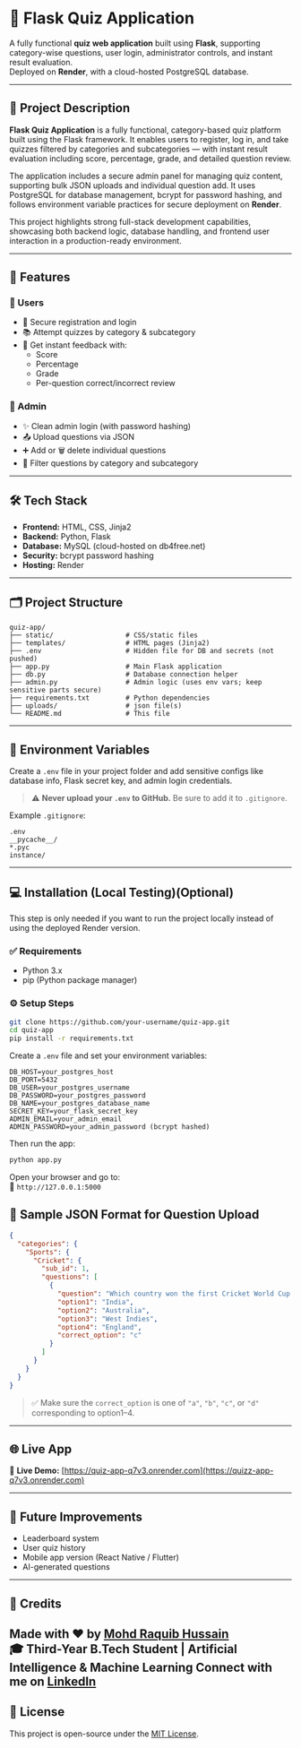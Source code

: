 # 🧠 Flask Quiz Application

A fully functional **quiz web application** built using **Flask**, supporting category-wise questions, user login, administrator controls, and instant result evaluation.  
Deployed on **Render**, with a cloud-hosted PostgreSQL database.

---
## 📖 Project Description

**Flask Quiz Application** is a fully functional, category-based quiz platform built using the Flask framework. 
It enables users to register, log in, and take quizzes filtered by categories and subcategories — with instant result evaluation including score, percentage, grade, and detailed question review.

The application includes a secure admin panel for managing quiz content, supporting bulk JSON uploads and individual question add. 
It uses PostgreSQL for database management, bcrypt for password hashing, and follows environment variable practices for secure deployment on **Render**.

This project highlights strong full-stack development capabilities, showcasing both backend logic, database handling, and frontend user interaction in a production-ready environment.

---

## 🚀 Features

### 👥 Users
- 🔐 Secure registration and login
- 📚 Attempt quizzes by category & subcategory
- 🧾 Get instant feedback with:
  - Score
  - Percentage
  - Grade
  - Per-question correct/incorrect review

### 🔐 Admin
- ✨ Clean admin login (with password hashing)
- 📤 Upload questions via JSON
- ➕ Add or 🗑️ delete individual questions
- 📂 Filter questions by category and subcategory

---

## 🛠 Tech Stack

- **Frontend:** HTML, CSS, Jinja2
- **Backend:** Python, Flask
- **Database:** MySQL (cloud-hosted on db4free.net)
- **Security:** bcrypt password hashing
- **Hosting:** Render

---

## 🗂 Project Structure

```
quiz-app/
├── static/                  # CSS/static files
├── templates/               # HTML pages (Jinja2)
├── .env                     # Hidden file for DB and secrets (not pushed)
├── app.py                   # Main Flask application
├── db.py                    # Database connection helper
├── admin.py                 # Admin logic (uses env vars; keep sensitive parts secure)
├── requirements.txt         # Python dependencies
├── uploads/                 # json file(s)
└── README.md                # This file
```

---

## 🔐 Environment Variables

Create a `.env` file in your project folder and add sensitive configs like database info, Flask secret key, and admin login credentials.

> ⚠️ **Never upload your `.env` to GitHub.** Be sure to add it to `.gitignore`.

Example `.gitignore`:
```
.env
__pycache__/
*.pyc
instance/
```

---

## 💻 Installation (Local Testing)(Optional)
This step is only needed if you want to run the project locally instead of using the deployed Render version.

### ✅ Requirements
- Python 3.x
- pip (Python package manager)

### ⚙️ Setup Steps

```bash
git clone https://github.com/your-username/quiz-app.git
cd quiz-app
pip install -r requirements.txt
```

Create a `.env` file and set your environment variables:

```
DB_HOST=your_postgres_host
DB_PORT=5432
DB_USER=your_postgres_username
DB_PASSWORD=your_postgres_password
DB_NAME=your_postgres_database_name
SECRET_KEY=your_flask_secret_key
ADMIN_EMAIL=your_admin_email
ADMIN_PASSWORD=your_admin_password (bcrypt hashed)
```

Then run the app:

```bash
python app.py
```

Open your browser and go to:  
📍 `http://127.0.0.1:5000`

## 🧾 Sample JSON Format for Question Upload

```json
{
  "categories": {
    "Sports": {
      "Cricket": {
        "sub_id": 1,
        "questions": [
          {
            "question": "Which country won the first Cricket World Cup in 1975?",
            "option1": "India",
            "option2": "Australia",
            "option3": "West Indies",
            "option4": "England",
            "correct_option": "c"
          }
        ]
      }
    }
  }
}
```
> ✅ Make sure the `correct_option` is one of `"a"`, `"b"`, `"c"`, or `"d"` corresponding to option1–4.

---

## 🌐 Live App

🔗 **Live Demo:** [https://quiz-app-q7v3.onrender.com](https://quizz-app-q7v3.onrender.com)  


---

## 🏁 Future Improvements

- Leaderboard system
- User quiz history
- Mobile app version (React Native / Flutter)
- AI-generated questions

---

## 🙌 Credits

Made with ❤️ by [**Mohd Raquib Hussain**](https://github.com/raquib-nls)  
🎓 Third-Year B.Tech Student | Artificial Intelligence & Machine Learning 
Connect with me on [LinkedIn](https://www.linkedin.com/in/mohd-raquib-hussain-nls108)
---

## 📄 License

This project is open-source under the [MIT License](LICENSE).
